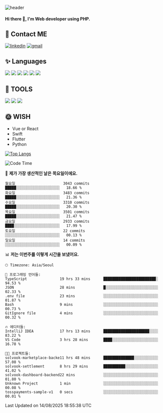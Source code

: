 ![header](https://capsule-render.vercel.app/api?type=waving&color=auto&height=300&section=header&text=Elin&fontSize=90&animation=twinkling)

#### Hi there 👋, I'm <b>Web developer</b> using PHP. ####

<!--
- 🔭 I’m currently working on Uniwill
- 🌱 I’m currently learning Vue or React or Python.
-->

<!---#### I am PHP developer --->

## 💌 Contact ME ###
[<img src='https://img.shields.io/badge/-EunjiKo-%230A66C2?style=flat-square&logo=LinkedIn&logoColor=white' alt='linkedin'>](https://www.linkedin.com/in/https://www.linkedin.com/in/eunji-ko-00a907164//)  [<img src='https://img.shields.io/badge/-einee214%40gmail.com-%23EA4335?style=flat-square&logo=Gmail&logoColor=white' alt='gmail'>](einee214@gmail.com)  


## ✨ Languages
<img src='https://img.shields.io/badge/-PHP-%23777BB4?style=for-the-badge&logo=PHP&logoColor=white'> <img src='https://img.shields.io/badge/-Laravel-%23FF2D20?style=for-the-badge&logo=Laravel&logoColor=white'> <img src='https://img.shields.io/badge/Jquery-%230769AD?style=for-the-badge&logo=Jquery&logoColor=white'> <img src='https://img.shields.io/badge/CSS3-%231572B6?style=for-the-badge&logo=CSS3&logoColor=white'> <img src='https://img.shields.io/badge/Bootstrap-%237952B3?style=for-the-badge&logo=Bootstrap&logoColor=white' > <img src='https://img.shields.io/badge/MySQL-%234479A1?style=for-the-badge&logo=MySQL&logoColor=white' >

## 🌷 TOOLS
<img src='https://img.shields.io/badge/PHPSTORM-%23000000?style=for-the-badge&logo=PhpStorm&logoColor=white' > <img src='https://img.shields.io/badge/GitLab-%23FCA121?style=for-the-badge&logo=GitLab&logoColor=white' > <img src='https://img.shields.io/badge/GitHub-%23181717?style=for-the-badge&logo=GitHub&logoColor=white'>


## 🌞 WISH
- Vue or React
- Swift
- Flutter
- Python


[![Top Langs](https://github-readme-stats.vercel.app/api/top-langs/?username=ein214&layout=compact)](https://github.com/anuraghazra/github-readme-stats)

<!--START_SECTION:waka-->
![Code Time](http://img.shields.io/badge/Code%20Time-4%2C394%20hrs%2034%20mins-blue)

📅 **제가 가장 생산적인 날은 목요일이에요.** 

```text
월요일                      3043 commits        █████░░░░░░░░░░░░░░░░░░░░   18.66 % 
화요일                      3483 commits        █████░░░░░░░░░░░░░░░░░░░░   21.36 % 
수요일                      3310 commits        █████░░░░░░░░░░░░░░░░░░░░   20.30 % 
목요일                      3501 commits        █████░░░░░░░░░░░░░░░░░░░░   21.47 % 
금요일                      2933 commits        ████░░░░░░░░░░░░░░░░░░░░░   17.99 % 
토요일                      22 commits          ░░░░░░░░░░░░░░░░░░░░░░░░░   00.13 % 
일요일                      14 commits          ░░░░░░░░░░░░░░░░░░░░░░░░░   00.09 % 
```


📊 **저는 이번주를 이렇게 시간을 보냈어요.** 

```text
🕑︎ Timezone: Asia/Seoul

💬 프로그래밍 언어들: 
TypeScript               19 hrs 33 mins      ████████████████████████░   94.53 % 
JSON                     28 mins             █░░░░░░░░░░░░░░░░░░░░░░░░   02.33 % 
.env file                23 mins             ░░░░░░░░░░░░░░░░░░░░░░░░░   01.87 % 
Bash                     9 mins              ░░░░░░░░░░░░░░░░░░░░░░░░░   00.73 % 
GitIgnore file           4 mins              ░░░░░░░░░░░░░░░░░░░░░░░░░   00.32 % 

🔥 에디터들: 
IntelliJ IDEA            17 hrs 13 mins      █████████████████████░░░░   83.22 % 
VS Code                  3 hrs 28 mins       ████░░░░░░░░░░░░░░░░░░░░░   16.78 % 

🐱‍💻 프로젝트들: 
solvook-marketplace-backe11 hrs 48 mins      ██████████████░░░░░░░░░░░   57.08 % 
solvook-settlement       8 hrs 29 mins       ██████████░░░░░░░░░░░░░░░   41.02 % 
solvook-dashboard-backend22 mins             ░░░░░░░░░░░░░░░░░░░░░░░░░   01.80 % 
Unknown Project          1 min               ░░░░░░░░░░░░░░░░░░░░░░░░░   00.08 % 
tosspayments-sample-v1   0 secs              ░░░░░░░░░░░░░░░░░░░░░░░░░   00.01 % 
```


 Last Updated on 14/08/2025 18:55:38 UTC
<!--END_SECTION:waka-->

<!---![GitHub stats](https://github-readme-stats.vercel.app/api?username=ein214&show_icons=true&theme=dracula)  --->



